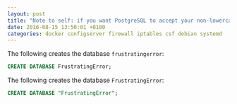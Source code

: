 ```yaml
---
layout: post
title: "Note to self: if you want PostgreSQL to accept your non-lowercase database name, enclosure its name with quotes"
date: 2016-08-15 13:50:01 +0100
categories: docker configserver firewall iptables csf debian systemd
---
```

The following creates the database `frustratingerror`:

```sql
CREATE DATABASE FrustratingError;
```

The following creates the database `FrustratingError`:

```sql
CREATE DATABASE "FrustratingError";
```
